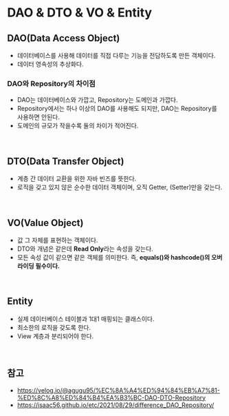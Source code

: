 # DAO & DTO & VO & Entity

## DAO(Data Access Object)

- 데이터베이스를 사용해 데이터를 직접 다루는 기능을 전담하도록 만든 객체이다.
- 데이터 영속성의 추상화다.

### DAO와 Repository의 차이점

- DAO는 데이터베이스와 가깝고, Repository는 도메인과 가깝다.
- Repository에서는 하나 이상의 DAO를 사용해도 되지만, DAO는 Repository를 사용하면 안된다.
- 도메인의 규모가 작을수록 둘의 차이가 적어진다.

<br>

## DTO(Data Transfer Object)

- 계층 간 데이터 교환을 위한 자바 빈즈를 뜻한다.
- 로직을 갖고 있지 않은 순수한 데이터 객체이며, 오직 Getter, (Setter)만을 갖는다.

<br>

## VO(Value Object)

- 값 그 자체를 표현하는 객체이다.
- DTO와 개념은 같은데 **Read Only**라는 속성을 갖는다.
- 모든 속성 값이 같으면 같은 객체를 의미한다. 즉, **equals()와 hashcode()의 오버라이딩 필수이다.**

<br>

## Entity

- 실제 데이터베이스 테이블과 1대1 매핑되는 클래스이다.
- 최소한의 로직을 갖도록 한다.
- View 계층과 분리되어야 한다.

<br>

## 참고

- https://velog.io/@agugu95/%EC%8A%A4%ED%94%84%EB%A7%81-%ED%8C%A8%ED%84%B4%EA%B3%BC-DAO-DTO-Repository
- https://isaac56.github.io/etc/2021/08/29/difference_DAO_Repository/
